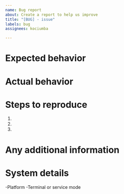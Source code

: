 ```yaml
---
name: Bug report
about: Create a report to help us improve
title: "[BUG] - issue"
labels: bug
assignees: kociumba

---
```


# Expected behavior

# Actual behavior

# Steps to reproduce
1.
2.
3.

# Any additional information

# System details
-Platform
-Terminal or service mode
